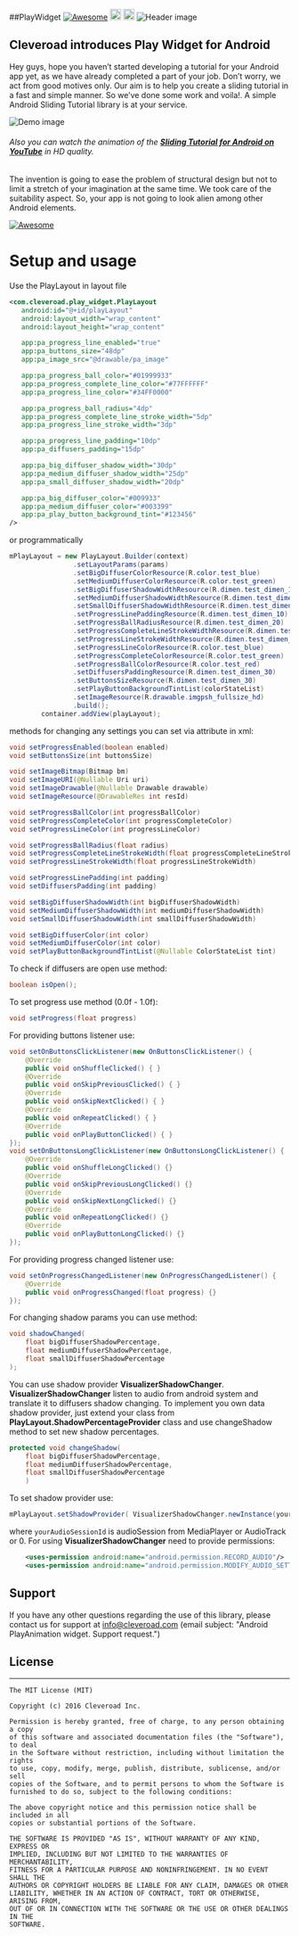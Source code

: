 ##PlayWidget [![Awesome](https://cdn.rawgit.com/sindresorhus/awesome/d7305f38d29fed78fa85652e3a63e154dd8e8829/media/badge.svg)](https://github.com/sindresorhus/awesome) <img src="https://www.cleveroad.com/public/comercial/label-android.svg" height="20"> <a href="https://www.cleveroad.com/?utm_source=github&utm_medium=label&utm_campaign=contacts"><img src="https://www.cleveroad.com/public/comercial/label-cleveroad.svg" height="20"></a>
![Header image](/images/header.png)

## Cleveroad introduces Play Widget for Android

Hey guys, hope you haven’t started developing a tutorial for your Android app yet, as we have already completed a part of your job. Don’t worry, we act from good motives only. Our aim is to help you create a sliding tutorial in a fast and simple manner. So we’ve done some work and voila!. A simple Android Sliding Tutorial library is at your service.

![Demo image](/images/demo.gif)
###### Also you can watch the animation of the <strong><a target="_blank" href="https://www.youtube.com/watch?v=lJSGIk4Zh9s&feature=youtu.be">Sliding Tutorial for Android on YouTube</a></strong> in HD quality.

The invention is going to ease the problem of structural design but not to limit a stretch of your imagination at the same time. We took care of the suitability aspect. So, your app is not going to look alien among other Android elements. 


[![Awesome](/images/logo-footer.png)](https://www.cleveroad.com/?utm_source=github&utm_medium=label&utm_campaign=contacts)



# Setup and usage
Use the PlayLayout in layout file
```XML
<com.cleveroad.play_widget.PlayLayout
   android:id="@+id/playLayout"
   android:layout_width="wrap_content"
   android:layout_height="wrap_content"

   app:pa_progress_line_enabled="true"
   app:pa_buttons_size="48dp"
   app:pa_image_src="@drawable/pa_image"

   app:pa_progress_ball_color="#01999933"
   app:pa_progress_complete_line_color="#77FFFFFF"
   app:pa_progress_line_color="#34FF0000"

   app:pa_progress_ball_radius="4dp"
   app:pa_progress_complete_line_stroke_width="5dp"
   app:pa_progress_line_stroke_width="3dp"

   app:pa_progress_line_padding="10dp"
   app:pa_diffusers_padding="15dp"

   app:pa_big_diffuser_shadow_width="30dp"
   app:pa_medium_diffuser_shadow_width="25dp"
   app:pa_small_diffuser_shadow_width="20dp"

   app:pa_big_diffuser_color="#009933"
   app:pa_medium_diffuser_color="#003399"
   app:pa_play_button_background_tint="#123456"
/>
```
or programmatically
```JAVA
mPlayLayout = new PlayLayout.Builder(context)
                .setLayoutParams(params)
                .setBigDiffuserColorResource(R.color.test_blue)
                .setMediumDiffuserColorResource(R.color.test_green)
                .setBigDiffuserShadowWidthResource(R.dimen.test_dimen_10)
                .setMediumDiffuserShadowWidthResource(R.dimen.test_dimen_10)
                .setSmallDiffuserShadowWidthResource(R.dimen.test_dimen_10)
                .setProgressLinePaddingResource(R.dimen.test_dimen_10)
                .setProgressBallRadiusResource(R.dimen.test_dimen_20)
                .setProgressCompleteLineStrokeWidthResource(R.dimen.test_dimen_10)
                .setProgressLineStrokeWidthResource(R.dimen.test_dimen_20)
                .setProgressLineColorResource(R.color.test_blue)
                .setProgressCompleteColorResource(R.color.test_green)
                .setProgressBallColorResource(R.color.test_red)
                .setDiffusersPaddingResource(R.dimen.test_dimen_30)
                .setButtonsSizeResource(R.dimen.test_dimen_30)
                .setPlayButtonBackgroundTintList(colorStateList)
                .setImageResource(R.drawable.imgpsh_fullsize_hd)
                .build();
        container.addView(playLayout);
```

methods for changing any settings you can set via attribute in xml:
```JAVA
void setProgressEnabled(boolean enabled)
void setButtonsSize(int buttonsSize)

void setImageBitmap(Bitmap bm)
void setImageURI(@Nullable Uri uri)
void setImageDrawable(@Nullable Drawable drawable)
void setImageResource(@DrawableRes int resId)

void setProgressBallColor(int progressBallColor)
void setProgressCompleteColor(int progressCompleteColor)
void setProgressLineColor(int progressLineColor)

void setProgressBallRadius(float radius)
void setProgressCompleteLineStrokeWidth(float progressCompleteLineStrokeWidth)
void setProgressLineStrokeWidth(float progressLineStrokeWidth)

void setProgressLinePadding(int padding)
void setDiffusersPadding(int padding)

void setBigDiffuserShadowWidth(int bigDiffuserShadowWidth)
void setMediumDiffuserShadowWidth(int mediumDiffuserShadowWidth)
void setSmallDiffuserShadowWidth(int smallDiffuserShadowWidth)

void setBigDiffuserColor(int color)
void setMediumDiffuserColor(int color)
void setPlayButtonBackgroundTintList(@Nullable ColorStateList tint)
```
To check if diffusers are open use method:
```JAVA
boolean isOpen();
```
To set progress use method (0.0f - 1.0f):
```JAVA
void setProgress(float progress)
```
For providing buttons listener use:
```JAVA
void setOnButtonsClickListener(new OnButtonsClickListener() {
    @Override
    public void onShuffleClicked() { }
    @Override
    public void onSkipPreviousClicked() { }
    @Override
    public void onSkipNextClicked() { }
    @Override
    public void onRepeatClicked() { }
    @Override
    public void onPlayButtonClicked() { }
});
void setOnButtonsLongClickListener(new OnButtonsLongClickListener() {
    @Override
    public void onShuffleLongClicked() {}
    @Override
    public void onSkipPreviousLongClicked() {}
    @Override
    public void onSkipNextLongClicked() {}
    @Override
    public void onRepeatLongClicked() {}
    @Override
    public void onPlayButtonLongClicked() {}
});
```
For providing progress changed listener use:
```JAVA
void setOnProgressChangedListener(new OnProgressChangedListener() {
    @Override
    public void onProgressChanged(float progress) {}
});
```
For changing shadow params you can use method:
```JAVA
void shadowChanged(
    float bigDiffuserShadowPercentage,
    float mediumDiffuserShadowPercentage,
    float smallDiffuserShadowPercentage
);
```

You can use shadow provider **VisualizerShadowChanger**. **VisualizerShadowChanger** listen to audio from android system and translate it to diffusers shadow changing.
To implement you own data shadow provider, just extend your class from **PlayLayout.ShadowPercentageProvider** class and use changeShadow method to set new shadow percentages.
```JAVA
protected void changeShadow(
    float bigDiffuserShadowPercentage,
    float mediumDiffuserShadowPercentage,
    float smallDiffuserShadowPercentage
    )
```

To set shadow provider use:
```JAVA
mPlayLayout.setShadowProvider( VisualizerShadowChanger.newInstance(yourAudioSessionId) );
```
where `yourAudioSessionId` is audioSession from MediaPlayer or AudioTrack or 0.
For using **VisualizerShadowChanger** need to provide permissions:
```XML
    <uses-permission android:name="android.permission.RECORD_AUDIO"/>
    <uses-permission android:name="android.permission.MODIFY_AUDIO_SETTINGS"/>
```



## Support

If you have any other questions regarding the use of this library, please contact us for support at info@cleveroad.com (email subject: "Android PlayAnimation widget. Support request.")


## License
* * *
    The MIT License (MIT)

    Copyright (c) 2016 Cleveroad Inc.

    Permission is hereby granted, free of charge, to any person obtaining a copy
    of this software and associated documentation files (the "Software"), to deal
    in the Software without restriction, including without limitation the rights
    to use, copy, modify, merge, publish, distribute, sublicense, and/or sell
    copies of the Software, and to permit persons to whom the Software is
    furnished to do so, subject to the following conditions:

    The above copyright notice and this permission notice shall be included in all
    copies or substantial portions of the Software.

    THE SOFTWARE IS PROVIDED "AS IS", WITHOUT WARRANTY OF ANY KIND, EXPRESS OR
    IMPLIED, INCLUDING BUT NOT LIMITED TO THE WARRANTIES OF MERCHANTABILITY,
    FITNESS FOR A PARTICULAR PURPOSE AND NONINFRINGEMENT. IN NO EVENT SHALL THE
    AUTHORS OR COPYRIGHT HOLDERS BE LIABLE FOR ANY CLAIM, DAMAGES OR OTHER
    LIABILITY, WHETHER IN AN ACTION OF CONTRACT, TORT OR OTHERWISE, ARISING FROM,
    OUT OF OR IN CONNECTION WITH THE SOFTWARE OR THE USE OR OTHER DEALINGS IN THE
    SOFTWARE.
